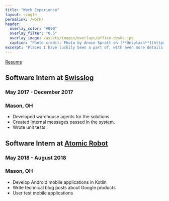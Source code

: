 ```yaml
---
title: "Work Experience"
layout: single
permalink: /work/
header:
  overlay_color: "#000"
  overlay_filter: "0.5"
  overlay_image: /assets/images/overlays/office-desks.jpg
  caption: "Photo credit: Photo by Annie Spratt on [**Unsplash**](https://unsplash.com)"
excerpt: "Places I have luckily been a part of, with even more details in my [resume](/assets/documents/UC_Resume_MaiTruong.pdf)."
---
```


[Resume](/assets/documents/UC_Resume_MaiTruong.pdf)

## Software Intern at [Swisslog](https://www.swisslog.com/en-us)
### May 2017 - December 2017
### Mason, OH

- Developed warehouse agents for the solutions
- Created internal messages passed in the system.
- Wrote unit tests

## Software Intern at [Atomic Robot](https://atomicrobot.com/)
### May 2018 - August 2018
### Mason, OH

- Develop Android mobile applications in Kotlin
- Write technical blog posts about Google products
- User test mobile applications
